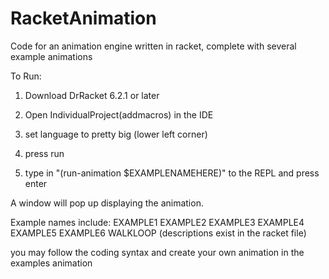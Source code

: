 # RacketAnimation
Code for an animation engine written in racket, complete with several example animations

To Run:

1. Download DrRacket 6.2.1 or later

2. Open IndividualProject(addmacros) in the IDE

3. set language to pretty big (lower left corner)

4. press run

5. type in "(run-animation $EXAMPLENAMEHERE)" to the REPL and press enter

A window will pop up displaying the animation.

Example names include: EXAMPLE1 EXAMPLE2 EXAMPLE3 EXAMPLE4 EXAMPLE5 EXAMPLE6 WALKLOOP
(descriptions exist in the racket file)

you may follow the coding syntax and create your own animation in the examples animation
